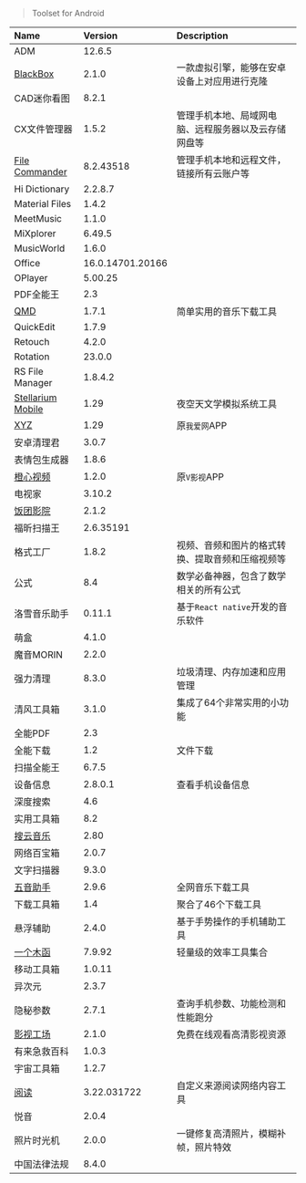 > Toolset for Android

| Name                                   | Version          | Description                                          |
| :------------------------------------- | :--------------- | :--------------------------------------------------- |
| ADM                                    | 12.6.5           |                                                      |
| [BlackBox][BlackBox]                   | 2.1.0            | 一款虚拟引擎，能够在安卓设备上对应用进行克隆         |
| CAD迷你看图                            | 8.2.1            |                                                      |
| CX文件管理器                           | 1.5.2            | 管理手机本地、局域网电脑、远程服务器以及云存储网盘等 |
| [File Commander][File Commander]       | 8.2.43518        | 管理手机本地和远程文件，链接所有云账户等             |
| Hi Dictionary                          | 2.2.8.7          |                                                      |
| Material Files                         | 1.4.2            |                                                      |
| MeetMusic                              | 1.1.0            |                                                      |
| MiXplorer                              | 6.49.5           |                                                      |
| MusicWorld                             | 1.6.0            |                                                      |
| Office                                 | 16.0.14701.20166 |                                                      |
| OPlayer                                | 5.00.25          |                                                      |
| PDF全能王                              | 2.3              |                                                      |
| [QMD][QMD]                             | 1.7.1            | 简单实用的音乐下载工具                               |
| QuickEdit                              | 1.7.9            |                                                      |
| Retouch                                | 4.2.0            |                                                      |
| Rotation                               | 23.0.0           |                                                      |
| RS File Manager                        | 1.8.4.2          |                                                      |
| [Stellarium Mobile][Stellarium Mobile] | 1.29             | 夜空天文学模拟系统工具                               |
| [XYZ][XYZ]                             | 1.29             | 原`我爱网`APP                                        |
| 安卓清理君                             | 3.0.7            |                                                      |
| 表情包生成器                           | 1.8.6            |                                                      |
| [橙心视频][橙心视频]                   | 1.2.0            | 原`V影视`APP                                         |
| 电视家                                 | 3.10.2           |                                                      |
| [饭团影院][饭团影院]                   | 2.1.2            |                                                      |
| 福昕扫描王                             | 2.6.35191        |                                                      |
| 格式工厂                               | 1.8.2            | 视频、音频和图片的格式转换、提取音频和压缩视频等     |
| 公式                                   | 8.4              | 数学必备神器，包含了数学相关的所有公式               |
| 洛雪音乐助手                           | 0.11.1           | 基于`React native`开发的音乐软件                     |
| 萌盒                                   | 4.1.0            |                                                      |
| 魔音MORIN                              | 2.2.0            |                                                      |
| 强力清理                               | 8.3.0            | 垃圾清理、内存加速和应用管理                         |
| 清风工具箱                             | 3.1.0            | 集成了64个非常实用的小功能                           |
| 全能PDF                                | 2.3              |                                                      |
| 全能下载                               | 1.2              | 文件下载                                             |
| 扫描全能王                             | 6.7.5            |                                                      |
| 设备信息                               | 2.8.0.1          | 查看手机设备信息                                     |
| 深度搜索                               | 4.6              |                                                      |
| 实用工具箱                             | 8.2              |                                                      |
| [搜云音乐][搜云音乐]                   | 2.80             |                                                      |
| 网络百宝箱                             | 2.0.7            |                                                      |
| 文字扫描器                             | 9.3.0            |                                                      |
| [五音助手][五音助手]                   | 2.9.6            | 全网音乐下载工具                                     |
| 下载工具箱                             | 1.4              | 聚合了46个下载工具                                   |
| 悬浮辅助                               | 2.4.0            | 基于手势操作的手机辅助工具                           |
| [一个木函][一个木函]                   | 7.9.92           | 轻量级的效率工具集合                                 |
| 移动工具箱                             | 1.0.11           |                                                      |
| 异次元                                 | 2.3.7            |                                                      |
| 隐秘参数                               | 2.7.1            | 查询手机参数、功能检测和性能跑分                     |
| [影视工场][影视工场]                   | 2.1.0            | 免费在线观看高清影视资源                             |
| 有来急救百科                           | 1.0.3            |
| 宇宙工具箱                             | 1.2.7            |                                                      |
| [阅读][阅读]                           | 3.22.031722      | 自定义来源阅读网络内容工具                           |
| 悦音                                   | 2.0.4            |                                                      |
| 照片时光机                             | 2.0.0            | 一键修复高清照片，模糊补帧，照片特效                 |
| 中国法律法规                           | 8.4.0            |                                                      |

[BlackBox]: https://github.com/FBlackBox/BlackBox '跳转主页'
[File Commander]: https://www.mobisystems.com/zh-cn/file-commander-premium/ '跳转主页'
[QMD]: https://github.com/OJZen/QMD_Android '跳转主页'
[Stellarium Mobile]: https://www.stellarium-labs.com/stellarium-mobile-plus/ '跳转主页'
[XYZ]: https://app.qqwaw.com/ '点击下载'
[橙心视频]: https://vyshi.app/ '点击下载'
[饭团影院]: https://fantuan.tv/ '跳转主页'
[搜云音乐]: http://symusic.top/ '点击下载'
[五音助手]: https://www.6yit.com/42.html '跳转主页'
[一个木函]: https://www.woobx.cn/ '跳转主页'
[影视工场]: https://down.ysgc.xyz/ '跳转主页'
[阅读]: https://github.com/gedoor/legado '跳转主页'
